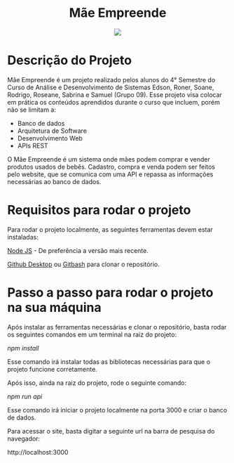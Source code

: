 <h1 align="center"> Mãe Empreende </h1>
<p align="center">
<img loading="lazy" src="http://img.shields.io/static/v1?label=STATUS&message=EM%20DESENVOLVIMENTO&color=GREEN&style=for-the-badge"/>
</p>

# Descrição do Projeto
Mãe Empreende é um projeto realizado pelos alunos do 4° Semestre do Curso de Análise e Desenvolvimento de Sistemas Edson, Roner, Soane, Rodrigo, Roseane, Sabrina e Samuel (Grupo 09).
Esse projeto visa colocar em prática os conteúdos aprendidos durante o curso que incluem, porém não se limitam a:
* Banco de dados
* Arquitetura de Software
* Desenvolvimento Web
* APIs REST

O Mãe Empreende é um sistema onde mães podem comprar e vender produtos usados de bebês. Cadastro, compra e venda podem ser feitos pelo website, que se comunica com uma API e repassa as informações necessárias ao banco de dados.

# Requisitos para rodar o projeto
Para rodar o projeto localmente, as seguintes ferramentas devem estar instaladas:

[Node JS](https://nodejs.org/en/download) - De preferência a versão mais recente.

[Github Desktop](https://desktop.github.com/) ou [Gitbash](https://git-scm.com/downloads) para clonar o repositório.

# Passo a passo para rodar o projeto na sua máquina

Após instalar as ferramentas necessárias e clonar o repositório, basta rodar os seguintes comandos em um terminal na raiz do projeto:

*npm install*

Esse comando irá instalar todas as bibliotecas necessárias para que o projeto funcione corretamente.

Após isso, ainda na raiz do projeto, rode o seguinte comando:

*npm run api*

Esse comando irá iniciar o projeto localmente na porta 3000 e criar o banco de dados.

Para acessar o site, basta digitar a seguinte url na barra de pesquisa do navegador:

http://localhost:3000
